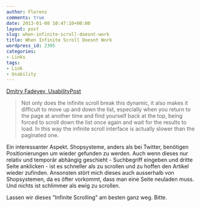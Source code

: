 ```yaml
---
author: Florenz
comments: true
date: 2013-01-08 10:47:10+00:00
layout: post
slug: when-infinite-scroll-doesnt-work
title: When Infinite Scroll Doesnt Work
wordpress_id: 2395
categories:
- Links
tags:
- Link
- Usability
---
```


[Dmitry Fadeyev, UsabilityPost](http://www.usabilitypost.com/2013/01/07/when-infinite-scroll-doesnt-work/)





> 
  
> 
> Not only does the infinite scroll break this dynamic, it also makes it difficult to move up and down the list, especially when you return to the page at another time and find yourself back at the top, being forced to scroll down the list once again and wait for the results to load. In this way the infinite scroll interface is actually slower than the paginated one.
> 
> 






Ein interessanter Aspekt. Shopsysteme, anders als bei Twitter, benötigen Positionierungen um wieder gefunden zu werden. Auch wenn dieses nur relativ und temporär abhängig geschieht - Suchbegriff eingeben und dritte Seite anklicken - ist es schneller als zu scrollen und zu hoffen den Artikel wieder zufinden. Ansonsten stört mich dieses auch ausserhalb von Shopsystemen, da es öfter vorkommt, dass man eine Seite neuladen muss. Und nichts ist schlimmer als ewig zu scrollen.





Lassen wir dieses "Infinite Scrolling" am besten ganz weg. Bitte.



